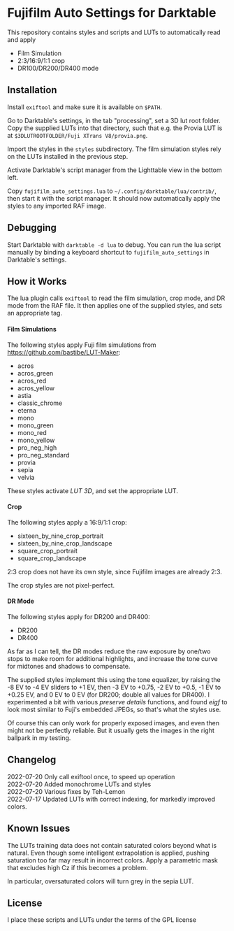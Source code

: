 # Fujifilm Auto Settings for Darktable

This repository contains styles and scripts and LUTs to automatically
read and apply

- Film Simulation
- 2:3/16:9/1:1 crop
- DR100/DR200/DR400 mode

## Installation

Install `exiftool` and make sure it is available on `$PATH`.

Go to Darktable's settings, in the tab "processing", set a 3D lut root
folder. Copy the supplied LUTs into that directory, such that e.g. the
Provia LUT is at `$3DLUTROOTFOLDER/Fuji XTrans V8/provia.png`.

Import the styles in the `styles` subdirectory. The film simulation
styles rely on the LUTs installed in the previous step.

Activate Darktable's script manager from the Lighttable view in the
bottom left.

Copy `fujifilm_auto_settings.lua` to
`~/.config/darktable/lua/contrib/`, then start it with the script
manager. It should now automatically apply the styles to any imported
RAF image.

## Debugging

Start Darktable with `darktable -d lua` to debug. You can run the lua
script manually by binding a keyboard shortcut to
`fujifilm_auto_settings` in Darktable's settings.

## How it Works

The lua plugin calls `exiftool` to read the film simulation, crop
mode, and DR mode from the RAF file. It then applies one of the
supplied styles, and sets an appropriate tag.

#### Film Simulations

The following styles apply Fuji film simulations from
https://github.com/bastibe/LUT-Maker:

- acros
- acros\_green
- acros\_red
- acros\_yellow
- astia
- classic\_chrome
- eterna
- mono
- mono\_green
- mono\_red
- mono\_yellow
- pro\_neg\_high
- pro\_neg\_standard
- provia
- sepia
- velvia

These styles activate *LUT 3D*, and set the appropriate LUT.

#### Crop

The following styles apply a 16:9/1:1 crop:

- sixteen\_by\_nine\_crop\_portrait
- sixteen\_by\_nine\_crop\_landscape
- square\_crop\_portrait
- square\_crop\_landscape

2:3 crop does not have its own style, since Fujifilm images are
already 2:3.

The crop styles are not pixel-perfect.

#### DR Mode

The following styles apply for DR200 and DR400:

- DR200
- DR400

As far as I can tell, the DR modes reduce the raw exposure by one/two
stops to make room for additional highlights, and increase the tone
curve for midtones and shadows to compensate.

The supplied styles implement this using the tone equalizer, by
raising the -8 EV to -4 EV sliders to +1 EV, then -3 EV to +0.75, -2
EV to +0.5, -1 EV to +0.25 EV, and 0 EV to 0 EV (for DR200; double all
values for DR400). I experimented a bit with various *preserve
details* functions, and found *eigf* to look most similar to Fuji's
embedded JPEGs, so that's what the styles use.

Of course this can only work for properly exposed images, and even
then might not be perfectly reliable. But it usually gets the images
in the right ballpark in my testing.

## Changelog

2022-07-20 Only call exiftool once, to speed up operation  
2022-07-20 Added monochrome LUTs and styles  
2022-07-20 Various fixes by Teh-Lemon  
2022-07-17 Updated LUTs with correct indexing, for markedly improved colors.

## Known Issues

The LUTs training data does not contain saturated colors beyond what
is natural. Even though some intelligent extrapolation is applied,
pushing saturation too far may result in incorrect colors. Apply a
parametric mask that excludes high Cz if this becomes a problem.

In particular, oversaturated colors will turn grey in the sepia LUT.

## License

I place these scripts and LUTs under the terms of the GPL license
